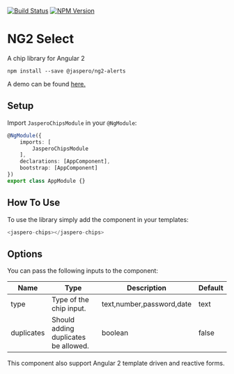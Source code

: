 [![Build Status](https://travis-ci.org/Jaspero/ng2-chips.svg?branch=master)](https://travis-ci.org/jaspero/ng2-chips)
[![NPM Version](https://img.shields.io/npm/v/@jaspero/ng2-chips.svg)](https://www.npmjs.com/package/@jaspero/ng2-chips)
# NG2 Select
A chip library for Angular 2

```
npm install --save @jaspero/ng2-alerts
```

A demo can be found [here.](http://open-source.jaspero.co/ng/ng-chips)

## Setup
Import `JasperoChipsModule` in your `@NgModule`:

```ts
@NgModule({
    imports: [
        JasperoChipsModule
    ],
    declarations: [AppComponent],
    bootstrap: [AppComponent]
})
export class AppModule {}
```

## How To Use 
To use the library simply add the component in your templates:
```typescript
<jaspero-chips></jaspero-chips>
```

## Options

You can pass the following inputs to the component:

|Name|Type|Description|Default|
|---|---|---|---|
|type|Type of the chip input.|text,number,password,date|text|
|duplicates|Should adding duplicates be allowed.|boolean|false|

This component also support Angular 2 template driven and reactive forms.

 
